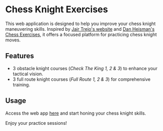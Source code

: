 # Chess Knight Exercises 

This web application is designed to help you improve your chess knight maneuvering skills. Inspired by [Jair Trejo's website](https://www.funnyhowtheknightmoves.com/) and [Dan Heisman's Chess Exercises](https://www.danheisman.com/chess-exercises.html), it offers a focused platform for practicing chess knight moves.

## Features
- 3 obstacle knight courses (*Check The King 1, 2 & 3*) to enhance your tactical vision.
- 3 full route knight courses (*Full Route 1, 2 & 3*) for comprehensive training.

## Usage
Access the web app [here](https://alfremk.github.io/Chess-Knight-Exercises/) and start honing your chess knight skills.

Enjoy your practice sessions!
